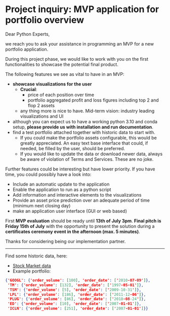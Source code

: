# Project inquiry: MVP application for portfolio overview

Dear Python Experts, 

we reach you to ask your assistance in programming an MVP for a new
portfolio application.

During this project phase, we would like to work with you on the first functionalities to showcase
the potential final product.

The following features we see as vital to have in an MVP:
- **showcase visualizations for the user**
  - **Crucial**:
    - price of each position over time
    - portfolio aggregated profit and loss figures including top 2 and flop 2 assets
  - any thing more is nice to have. Mid-term vision: industry leading visualizations and UI
- although you can expect us to have a working python 3.10 and conda setup, **please provide us 
with installation and run documentation**.
- find a test portfolio attached together with historic data to start with.
  - If you could make the portfolio assets configurable, this would be greatly appreciated. An easy text base interface that could, if needed, be filled by the user, should be preferred.
  - If you would like to update the data or download newer data, always be aware of violation of Terms and Services. These are no joke.

Further features could be interesting but have lower priority. If you have time, you could possibly have a look into:
- Include an automatic update to the application
- Enable the application to run as a python script
- Add information and interactive elements to the visualizations
- Provide an asset price prediction over an adequate period of time (minimum next closing day)
- make an application user interface (GUI or web based)

First __MVP evaluation__ should be ready until __13th of July 3pm__. __Final pitch is Friday 15th of July__ with the opportunity to present the solution during a __certificates ceremony event in the afternoon (max. 5 minutes)__.

Thanks for considering being our implementation partner.

---

Find some historic data, here:
- [Stock Market data](https://1drv.ms/u/s!Ar_sBvdvknEqhlR8uBwgckiC5atW?e=cTdq8f)
- Example portfolio:

```json
{'GOOGL': {'order_volume': [100], 'order_date': ['2010-07-09']},
 'TM': {'order_volume': [132], 'order_date': ['1997-05-01']},
 'TSM': {'order_volume': [5], 'order_date': ['2009-10-31']},
 'LPL': {'order_volume': [186], 'order_date': ['2011-12-06']},
 'PLUG': {'order_volume': [86], 'order_date': ['2018-08-24']},
 'ED': {'order_volume': [10], 'order_date': ['2007-01-01']},
 'ICLN': {'order_volume': [251], 'order_date': ['2007-01-01']}}
 ```
